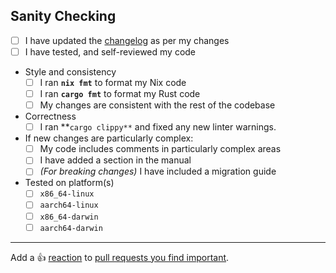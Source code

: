 <!--
^ Please include a clear and concise description of the aim of your Pull Request above this line ^

For plugin dependency/module additions, please make sure to link the source link
of the added plugin or dependency in this section. If your pull request aims to
fix an open issue or a please bug, please also link the relevant issue below this
line. You may attach an issue to your pull request with `Fixes #<issue number>`
above this comment, and it will be closed when your pull request is merged.
-->

## Sanity Checking

<!--
Please check all that apply. As before, this section is not a hard requirement
but checklists with more checked items are likely to be merged faster. You may
save some time in maintainer reviews by performing self-reviews here before
submitting your pull request.

If your pull request includes any change or unexpected behaviour not covered below,
please do make sure to include it above in your description.
-->

[changelog]: https://github.com/nix-community/nh/tree/main/CHANGELOG.md

- [ ] I have updated the [changelog] as per my changes
- [ ] I have tested, and self-reviewed my code
- Style and consistency
  - [ ] I ran **`nix fmt`** to format my Nix code
  - [ ] I ran **`cargo fmt`** to format my Rust code
  - [ ] My changes are consistent with the rest of the codebase
- Correctness
  - [ ] I ran **`cargo clippy**` and fixed any new linter warnings.
- If new changes are particularly complex:
  - [ ] My code includes comments in particularly complex areas
  - [ ] I have added a section in the manual
  - [ ] _(For breaking changes)_ I have included a migration guide
- Tested on platform(s)
  - [ ] `x86_64-linux`
  - [ ] `aarch64-linux`
  - [ ] `x86_64-darwin`
  - [ ] `aarch64-darwin`

---

Add a :+1: [reaction] to [pull requests you find important].

[reaction]: https://github.blog/2016-03-10-add-reactions-to-pull-requests-issues-and-comments/
[pull requests you find important]: https://github.com/nix-community/nh/pulls?q=is%3Aopen+sort%3Areactions-%2B1-desc
